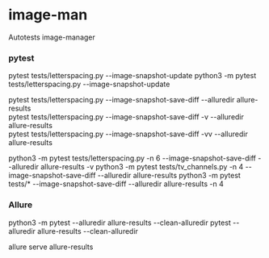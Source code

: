 # image-man
Autotests image-manager




### pytest

pytest tests/letterspacing.py --image-snapshot-update
python3 -m pytest tests/letterspacing.py --image-snapshot-update   

pytest tests/letterspacing.py --image-snapshot-save-diff --alluredir allure-results  
pytest tests/letterspacing.py --image-snapshot-save-diff -v --alluredir allure-results  
pytest tests/letterspacing.py --image-snapshot-save-diff -vv --alluredir allure-results  

python3 -m pytest tests/letterspacing.py -n 6 --image-snapshot-save-diff --alluredir allure-results -v
python3 -m pytest tests/tv_channels.py -n 4 --image-snapshot-save-diff --alluredir allure-results
python3 -m pytest tests/* --image-snapshot-save-diff --alluredir allure-results -n 4   


### Allure
python3 -m pytest --alluredir allure-results --clean-alluredir
pytest --alluredir allure-results --clean-alluredir

allure serve allure-results  

